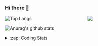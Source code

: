 ### Hi there 👋

<!--
**tao8687/tao8687** is a ✨ _special_ ✨ repository because its `README.md` (this file) appears on your GitHub profile.

Here are some ideas to get you started:

- 🔭 I’m currently working on ...
- 🌱 I’m currently learning ...
- 👯 I’m looking to collaborate on ...
- 🤔 I’m looking for help with ...
- 💬 Ask me about ...
- 📫 How to reach me: ...
- 😄 Pronouns: ...
- ⚡ Fun fact: ...
-->

<img align='right' src="https://media.giphy.com/media/M9gbBd9nbDrOTu1Mqx/giphy.gif" width="240">

  
![Top Langs](https://github-readme-stats.vercel.app/api/top-langs/?username=tao8687&layout=compact&title_color=23238E&text_color=A67D3D)

![Anurag's github stats](https://github-readme-stats.vercel.app/api?username=tao8687&show_icons=true&&text_color=A67D3D&title_color=23238E&show_icons=false&count_private=true&hide=stars)

<details>
  <summary>:zap: Coding Stats</summary>
  <br>
    
<!--START_SECTION:waka-->
![Code Time](http://img.shields.io/badge/Code%20Time-2%2C072%20hrs%2031%20mins-blue)

![Profile Views](http://img.shields.io/badge/Profile%20Views-4-blue)

**🐱 My GitHub Data** 

> 📦 1.5 MB Used in GitHub's Storage 
 > 
> 🚫 Not Opted to Hire
 > 
> 📜 63 Public Repositories 
 > 
> 🔑 24 Private Repositories 
 > 
**I'm an Early 🐤** 

```text
🌞 Morning                1784 commits        ██████████████████████░░░   89.33 % 
🌆 Daytime                90 commits          █░░░░░░░░░░░░░░░░░░░░░░░░   04.51 % 
🌃 Evening                119 commits         █░░░░░░░░░░░░░░░░░░░░░░░░   05.96 % 
🌙 Night                  4 commits           ░░░░░░░░░░░░░░░░░░░░░░░░░   00.20 % 
```
📅 **I'm Most Productive on Wednesday** 

```text
Monday                   287 commits         ████░░░░░░░░░░░░░░░░░░░░░   14.37 % 
Tuesday                  272 commits         ███░░░░░░░░░░░░░░░░░░░░░░   13.62 % 
Wednesday                343 commits         ████░░░░░░░░░░░░░░░░░░░░░   17.18 % 
Thursday                 267 commits         ███░░░░░░░░░░░░░░░░░░░░░░   13.37 % 
Friday                   283 commits         ████░░░░░░░░░░░░░░░░░░░░░   14.17 % 
Saturday                 277 commits         ███░░░░░░░░░░░░░░░░░░░░░░   13.87 % 
Sunday                   268 commits         ███░░░░░░░░░░░░░░░░░░░░░░   13.42 % 
```


📊 **This Week I Spent My Time On** 

```text
🕑︎ Time Zone: Asia/Shanghai

💬 Programming Languages: 
Python                   11 hrs 26 mins      █████████████████████░░░░   82.58 % 
Bash                     1 hr 13 mins        ██░░░░░░░░░░░░░░░░░░░░░░░   08.83 % 
YAML                     28 mins             █░░░░░░░░░░░░░░░░░░░░░░░░   03.47 % 
C                        22 mins             █░░░░░░░░░░░░░░░░░░░░░░░░   02.73 % 
Markdown                 10 mins             ░░░░░░░░░░░░░░░░░░░░░░░░░   01.23 % 

🔥 Editors: 
VS Code                  7 hrs 46 mins       ██████████████░░░░░░░░░░░   56.05 % 
Cursor                   6 hrs 5 mins        ███████████░░░░░░░░░░░░░░   43.95 % 

🐱‍💻 Projects: 
BossMatchJobHunter       10 hrs 6 mins       ██████████████████░░░░░░░   72.94 % 
transitive               1 hr 31 mins        ███░░░░░░░░░░░░░░░░░░░░░░   11.00 % 
RednoteMCP               1 hr 28 mins        ███░░░░░░░░░░░░░░░░░░░░░░   10.65 % 
LightGBM                 25 mins             █░░░░░░░░░░░░░░░░░░░░░░░░   03.02 % 
R20                      19 mins             █░░░░░░░░░░░░░░░░░░░░░░░░   02.38 % 

💻 Operating System: 
Linux                    13 hrs 51 mins      █████████████████████████   100.00 % 
```

**I Mostly Code in C++** 

```text
C++                      11 repos            ████████░░░░░░░░░░░░░░░░░   33.33 % 
Python                   8 repos             ██████░░░░░░░░░░░░░░░░░░░   24.24 % 
JavaScript               2 repos             ██░░░░░░░░░░░░░░░░░░░░░░░   06.06 % 
Batchfile                1 repo              █░░░░░░░░░░░░░░░░░░░░░░░░   03.03 % 
HTML                     1 repo              █░░░░░░░░░░░░░░░░░░░░░░░░   03.03 % 
```



**Timeline**

![Lines of Code chart](https://raw.githubusercontent.com/tao8687/tao8687/master/assets/bar_graph.png)


 Last Updated on 30/06/2025 02:04:52 UTC
<!--END_SECTION:waka-->
</details>
